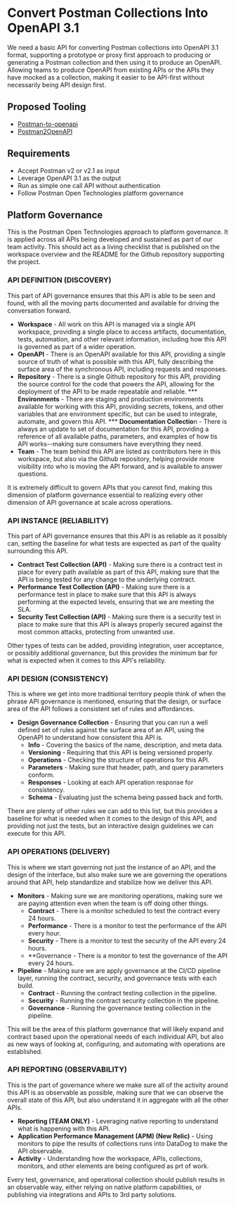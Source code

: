# Convert Postman Collections Into OpenAPI 3.1
We need a basic API for converting Postman collections into OpenAPI 3.1 format, supporting a prototype or proxy first approach to producing or generating a Postman collection and then using it to produce an OpenAPI. Allowing teams to produce OpenAPI from existing APIs or the APIs they have mocked as a collection, making it easier to be API-first without necessarily being API design first.

## Proposed Tooling

- [Postman-to-openapi](https://joolfe.github.io/postman-to-openapi/)
- [Postman2OpenAPI](https://github.com/kevinswiber/postman2openap)

## Requirements

- Accept Postman v2 or v2.1 as input
- Leverage OpenAPI 3.1 as the output
- Run as simple one call API without authentication
- Follow Postman Open Technologies platform governance

## Platform Governance
This is the Postman Open Technologies approach to platform governance. It is applied across all APIs being developed and sustained as part of our team activity. This should act as a living checklist that is published on the workspace overview and the README for the Github repository supporting the project.

### API DEFINITION (DISCOVERY)
This part of API governance ensures that this API is able to be seen and found, with all the moving parts documented and available for driving the conversation forward.

 - **Workspace** - All work on this API is managed via a single API workspace, providing a single place to access artifacts, documentation, tests, automation, and other relevant information, including how this API is governed as part of a wider operation.
 - **OpenAPI** - There is an OpenAPI available for this API, providing a single source of truth of what is possible with this API, fully describing the surface area of the synchronous API, including requests and responses.
 - **Repository** - There is a single Github repository for this API, providing the source control for the code that powers the API, allowing for the deployment of the API to be made repeatable and reliable.
*** **Environments** - There are staging and production environments available for working with this API, providing secrets, tokens, and other variables that are environment specific, but can be used to integrate, automate, and govern this API.
*** **Documentation Collectio**n - There is always an update to set of documentation for this API, providing a reference of all available paths, parameters, and examples of how tis API works--making sure consumers have everything they need.
 - **Team** - The team behind this API are listed as contributors here in this workspace, but also via the Github repository, helping provide more visibility into who is moving the API forward, and is available to answer questions.

It is extremely difficult to govern APIs that you cannot find, making this dimension of platform governance essential to realizing every other dimension of API governance at scale across operations.

### API INSTANCE (RELIABILITY)
This part of API governance ensures that this API is as reliable as it possibly can, setting the baseline for what tests are expected as part of the quality surrounding this API.

 - **Contract Test Collection (API)** - Making sure there is a contract test in place for every path available as part of this API, making sure that the API is being tested for any change to the underlying contract.
 - **Performance Test Collection (API)** - Making sure there is a performance test in place to make sure that this API is always performing at the expected levels, ensuring that we are meeting the SLA.
 - **Security Test Collection (API)** - Making sure there is a security test in place to make sure that this API is always properly secured against the most common attacks, protecting from unwanted use.

Other types of tests can be added, providing integration, user acceptance, or possibly additional governance, but this provides the minimum bar for what is expected when it comes to this API's reliability.

### API DESIGN (CONSISTENCY)
This is where we get into more traditional territory people think of when the phrase API governance is mentioned, ensuring that the design, or surface area of the API follows a consistent set of rules and affordances.

 - **Design Governance Collection** - Ensuring that you can run a well defined set of rules against the surface area of an API, using the OpenAPI to understand how consistent this API is.
    - **Info** - Covering the basics of the name, description, and meta data.
    - **Versioning** - Requiring that this API is being versioned properly.
    - **Operations** - Checking the structure of operations for this API.
    - **Parameters** - Making sure that header, path, and query parameters conform.
    - **Responses** - Looking at each API operation response for consistency.
    - **Schema** - Evaluating just the schema being passed back and forth.

There are plenty of other rules we can add to this list, but this provides a baseline for what is needed when it comes to the design of this API, and providing not just the tests, but an interactive design guidelines we can execute for this API. 

### API OPERATIONS (DELIVERY)
This is where we start governing not just the instance of an API, and the design of the interface, but also make sure we are governing the operations around that API, help standardize and stabilize how we deliver this API. 

 - **Monitors** - Making sure we are monitoring operations, making sure we are paying attention even when the team is off doing other things.
    - **Contract** - There is a monitor scheduled to test the contract every 24 hours.
    - **Performance** - There is a monitor to test the performance of the API every hour.
    - **Security** - There is a monitor to test the security of the API every 24 hours.
    - **Governance - There is a monitor to test the governance of the API every 24 hours.
 - **Pipeline** - Making sure we are apply governance at the CI/CD pipeline layer, running the contract, security, and governance tests with each build.
    - **Contract** - Running the contract testing collection in the pipeline.
    - **Security** - Running the contract security collection in the pipeline.
    - **Governance** - Running the governance testing collection in the pipeline. 

This will be the area of this platform governance that will likely expand and contract based upon the operational needs of each individual API, but also as new ways of looking at, configuring, and automating with operations are established. 

### API REPORTING (OBSERVABILITY)
This is the part of governance where we make sure all of the activity around this API is as observable as possible, making sure that we can observe the overall state of this API, but also understand it in aggregate with all the other APIs.

 - **Reporting (TEAM ONLY)** - Leveraging native reporting to understand what is happening with this API.
 - **Application Performance Management (APM) (New Relic)** - Using monitors to pipe the results of collections runs into DataDog to make the API observable.
 - **Activity** - Understanding how the workspace, APIs, collections, monitors, and other elements are being configured as prt of work. 

Every test, governance, and operational collection should publish results in an observable way, either relying on native platform capabilities, or publishing via integrations and APIs to 3rd party solutions.
